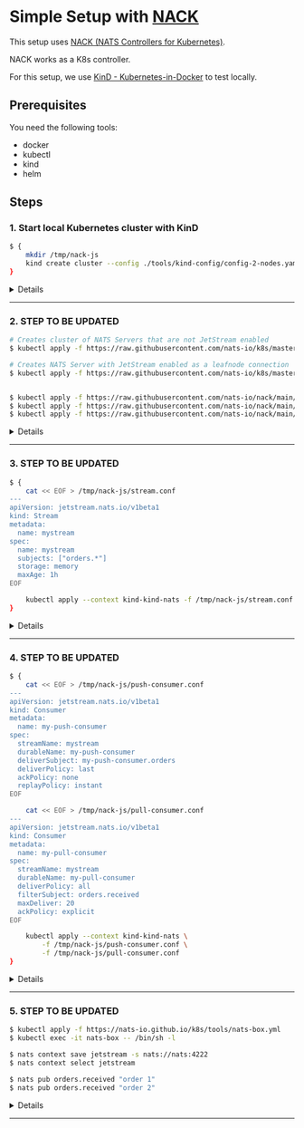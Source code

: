 # Simple Setup with [NACK](https://github.com/nats-io/nack)

This setup uses [NACK (NATS Controllers for Kubernetes)](https://github.com/nats-io/nack).

NACK works as a K8s controller.

For this setup, we use [KinD - Kubernetes-in-Docker](https://kind.sigs.k8s.io/) to test locally.

## Prerequisites

You need the following tools:

- docker
- kubectl
- kind
- helm

## Steps

### 1. Start local Kubernetes cluster with KinD

```bash
$ {
    mkdir /tmp/nack-js
    kind create cluster --config ./tools/kind-config/config-2-nodes.yaml --name kind-nats
}
```

<details>
<summary>Details</summary>

You can skip this step if you are using existing Kubernetes cluster. This step is only to demonstrate how to get started with absolutely no cluster runnig right now.

Also, while at this step, this creates a temporary directory to store K8s definition files which we will be creating later on.

</details>

---

### 2. STEP TO BE UPDATED

```bash
# Creates cluster of NATS Servers that are not JetStream enabled
$ kubectl apply -f https://raw.githubusercontent.com/nats-io/k8s/master/nats-server/simple-nats.yml

# Creates NATS Server with JetStream enabled as a leafnode connection
$ kubectl apply -f https://raw.githubusercontent.com/nats-io/k8s/master/nats-server/nats-js-leaf.yml


$ kubectl apply -f https://raw.githubusercontent.com/nats-io/nack/main/deploy/crds.yml
$ kubectl apply -f https://raw.githubusercontent.com/nats-io/nack/main/deploy/rbac.yml
$ kubectl apply -f https://raw.githubusercontent.com/nats-io/nack/main/deploy/deployment.yml
```

<details>
<summary>Details</summary>

To be updated

</details>

---

### 3. STEP TO BE UPDATED

```bash
$ {
    cat << EOF > /tmp/nack-js/stream.conf
---
apiVersion: jetstream.nats.io/v1beta1
kind: Stream
metadata:
  name: mystream
spec:
  name: mystream
  subjects: ["orders.*"]
  storage: memory
  maxAge: 1h
EOF

    kubectl apply --context kind-kind-nats -f /tmp/nack-js/stream.conf
}
```

<details>
<summary>Details</summary>

To be updated

</details>

---

### 4. STEP TO BE UPDATED

```bash
$ {
    cat << EOF > /tmp/nack-js/push-consumer.conf
---
apiVersion: jetstream.nats.io/v1beta1
kind: Consumer
metadata:
  name: my-push-consumer
spec:
  streamName: mystream
  durableName: my-push-consumer
  deliverSubject: my-push-consumer.orders
  deliverPolicy: last
  ackPolicy: none
  replayPolicy: instant
EOF

    cat << EOF > /tmp/nack-js/pull-consumer.conf
---
apiVersion: jetstream.nats.io/v1beta1
kind: Consumer
metadata:
  name: my-pull-consumer
spec:
  streamName: mystream
  durableName: my-pull-consumer
  deliverPolicy: all
  filterSubject: orders.received
  maxDeliver: 20
  ackPolicy: explicit
EOF

    kubectl apply --context kind-kind-nats \
        -f /tmp/nack-js/push-consumer.conf \
        -f /tmp/nack-js/pull-consumer.conf
}
```

<details>
<summary>Details</summary>

To be updated

</details>

---

### 5. STEP TO BE UPDATED

```bash
$ kubectl apply -f https://nats-io.github.io/k8s/tools/nats-box.yml
$ kubectl exec -it nats-box -- /bin/sh -l

$ nats context save jetstream -s nats://nats:4222
$ nats context select jetstream

$ nats pub orders.received "order 1"
$ nats pub orders.received "order 2"
```

<details>
<summary>Details</summary>

To be updated

</details>

---
